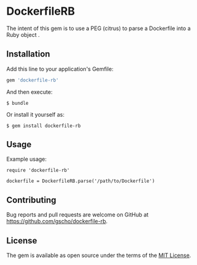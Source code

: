 # DockerfileRB

The intent of this gem is to use a PEG (citrus) to parse a Dockerfile into a Ruby object .

## Installation

Add this line to your application's Gemfile:

```ruby
gem 'dockerfile-rb'
```

And then execute:

    $ bundle

Or install it yourself as:

    $ gem install dockerfile-rb

## Usage

Example usage:

```
require 'dockerfile-rb'

dockerfile = DockerfileRB.parse('/path/to/Dockerfile')
```

## Contributing

Bug reports and pull requests are welcome on GitHub at https://github.com/gscho/dockerfile-rb.

## License

The gem is available as open source under the terms of the [MIT License](https://opensource.org/licenses/MIT).
